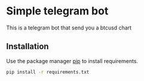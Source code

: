 # Simple telegram bot
This is a telegram bot that send you a btcusd chart <br />

## Installation
Use the package manager [pip](https://pip.pypa.io/en/stable/) to install requirements.

```bash
pip install -r requirements.txt
```